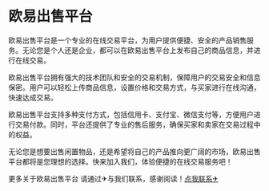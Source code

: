 # 欧易出售平台

欧易出售平台是一个专业的在线交易平台，为用户提供便捷、安全的产品销售服务。无论您是个人还是企业，都可以在欧易出售平台上发布自己的商品信息，并进行在线交易。

欧易出售平台拥有强大的技术团队和安全的交易机制，保障用户的交易安全和信息保密。用户可以轻松上传商品信息，设置价格和交易方式，与买家进行在线沟通，快速达成交易。

欧易出售平台支持多种支付方式，包括信用卡、支付宝、微信支付等，方便用户进行交易付款。同时，平台还提供了专业的售后服务，确保买家和卖家在交易过程中的权益。

无论您是想要出售闲置物品，还是希望将自己的产品推向更广阔的市场，欧易出售平台都将是您理想的选择。快来加入我们，体验便捷的在线交易服务吧！

更多关于欧易出售平台 请通过✈与我们联系，感谢阅读！[点我联系✈](https://www.G208.com)